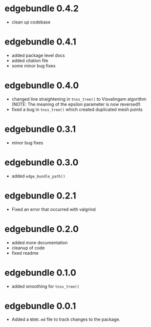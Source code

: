 # edgebundle 0.4.2

* clean up codebase

# edgebundle 0.4.1

* added package level docs
* added citation file
* some minor bug fixes

# edgebundle 0.4.0

* changed line straightening in `tnss_tree()` to Visvalingam algorithm (NOTE: The meaning of the epsilon parameter is now reversed!)
* fixed a bug in `tnss_tree()` which created duplicated mesh points

# edgebundle 0.3.1

* minor bug fixes

# edgebundle 0.3.0

* added `edge_bundle_path()`

# edgebundle 0.2.1

* Fixed an error that occurred with valgrind

# edgebundle 0.2.0

* added more documentation
* cleanup of code
* fixed readme

# edgebundle 0.1.0

* added smoothing for `tnss_tree()`

# edgebundle 0.0.1

* Added a `NEWS.md` file to track changes to the package.

